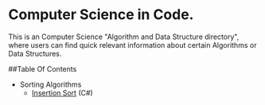 # Computer Science in Code.
This is an Computer Science "Algorithm and Data Structure directory", where users can find quick relevant information about certain Algorithms or Data Structures.

##Table Of Contents

* Sorting Algorithms 
  * [Insertion Sort](https://github.com/MikaelAbehsera/Computer-Science-In-Code/tree/master/Sorting%20Algorithms/Insertion-Sort) (C#)
